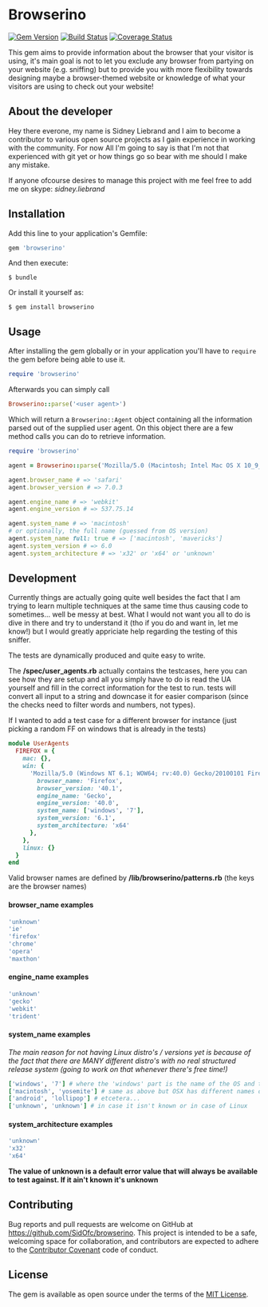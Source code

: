 # Browserino

[![Gem Version](https://badge.fury.io/rb/browserino.svg)](http://badge.fury.io/rb/browserino)
[![Build Status](https://travis-ci.org/SidOfc/browserino.svg?branch=master)](https://travis-ci.org/SidOfc/browserino)
[![Coverage Status](https://coveralls.io/repos/SidOfc/browserino/badge.svg?branch=master&service=github)](https://coveralls.io/github/SidOfc/browserino?branch=master)

This gem aims to provide information about the browser that your visitor is using, it's main goal is not to let you exclude any browser from partying on your website (e.g. sniffing) but to provide you with more flexibility towards designing maybe a browser-themed website or knowledge of what your visitors are using to check out your website!

## About the developer

Hey there everone, my name is Sidney Liebrand and I aim to become a contributor to various open source projects as I gain experience in working with the community.
For now All I'm going to say is that I'm not that experienced with git yet or how things go so bear with me should I make any mistake.

If anyone ofcourse desires to manage this project with me feel free to add me on skype: *sidney.liebrand*

## Installation

Add this line to your application's Gemfile:

```ruby
gem 'browserino'
```

And then execute:

    $ bundle

Or install it yourself as:

    $ gem install browserino

## Usage

After installing the gem globally or in your application you'll have to `require` the gem before being able to use it.

```ruby
require 'browserino'
```

Afterwards you can simply call
```ruby
Browserino::parse('<user agent>')
```

Which will return a `Browserino::Agent` object containing all the information parsed out of the supplied user agent.
On this object there are a few method calls you can do to retrieve information.

```ruby
require 'browserino'

agent = Browserino::parse('Mozilla/5.0 (Macintosh; Intel Mac OS X 10_9_3) AppleWebKit/537.75.14 (KHTML, like Gecko) Version/7.0.3 Safari/7046A194A')

agent.browser_name # => 'safari'
agent.browser_version # => 7.0.3

agent.engine_name # => 'webkit'
agent.engine_version # => 537.75.14

agent.system_name # => 'macintosh'
# or optionally, the full name (guessed from OS version)
agent.system_name full: true # => ['macintosh', 'mavericks']
agent.system_version # => 6.0
agent.system_architecture # => 'x32' or 'x64' or 'unknown'
```

## Development

Currently things are actually going quite well besides the fact that I am trying to learn multiple techniques at the same time thus causing code to sometimes... well be messy at best.
What I would not want you all to do is dive in there and try to understand it (tho if you do and want in, let me know!) but I would greatly appriciate help regarding the testing of this sniffer.

The tests are dynamically produced and quite easy to write.

The __/spec/user_agents.rb__ actually contains the testcases, here you can see how they are setup and all you simply have to do is read the UA yourself and fill in the correct information for the test to run.
tests will convert all input to a string and downcase it for easier comparison (since the checks need to filter words and numbers, not types).

If I wanted to add a test case for a different browser for instance (just picking a random FF on windows that is already in the tests)

```ruby
module UserAgents
  FIREFOX = {
    mac: {},
    win: {
      'Mozilla/5.0 (Windows NT 6.1; WOW64; rv:40.0) Gecko/20100101 Firefox/40.1' => {
        browser_name: 'Firefox',
        browser_version: '40.1',
        engine_name: 'Gecko',
        engine_version: '40.0',
        system_name: ['windows', '7'],
        system_version: '6.1',
        system_architecture: 'x64'
      },
    },
    linux: {}
  }
end
```

Valid browser names are defined by __/lib/browserino/patterns.rb__ (the keys are the browser names)

#### browser_name examples
```ruby
'unknown'
'ie'
'firefox'
'chrome'
'opera'
'maxthon'
```

#### engine_name examples
```ruby
'unknown'
'gecko'
'webkit'
'trident'
```

#### system_name examples

_The main reason for not having Linux distro's / versions yet is because of the fact that there are MANY different distro's with no real structured release system (going to work on that whenever there's free time!)_

```ruby
['windows', '7'] # where the 'windows' part is the name of the OS and the '7' is the actual version release (e.g. NT 6.1)
['macintosh', 'yosemite'] # same as above but OSX has different names ofcourse.
['android', 'lollipop'] # etcetera...
['unknown', 'unknown'] # in case it isn't known or in case of Linux
```

#### system_architecture examples
```ruby
'unknown'
'x32'
'x64'
```

__The value of unknown is a default error value that will always be available to test against. If it ain't known it's unknown__

## Contributing

Bug reports and pull requests are welcome on GitHub at https://github.com/SidOfc/browserino. This project is intended to be a safe, welcoming space for collaboration, and contributors are expected to adhere to the [Contributor Covenant](contributor-covenant.org) code of conduct.


## License

The gem is available as open source under the terms of the [MIT License](http://opensource.org/licenses/MIT).
